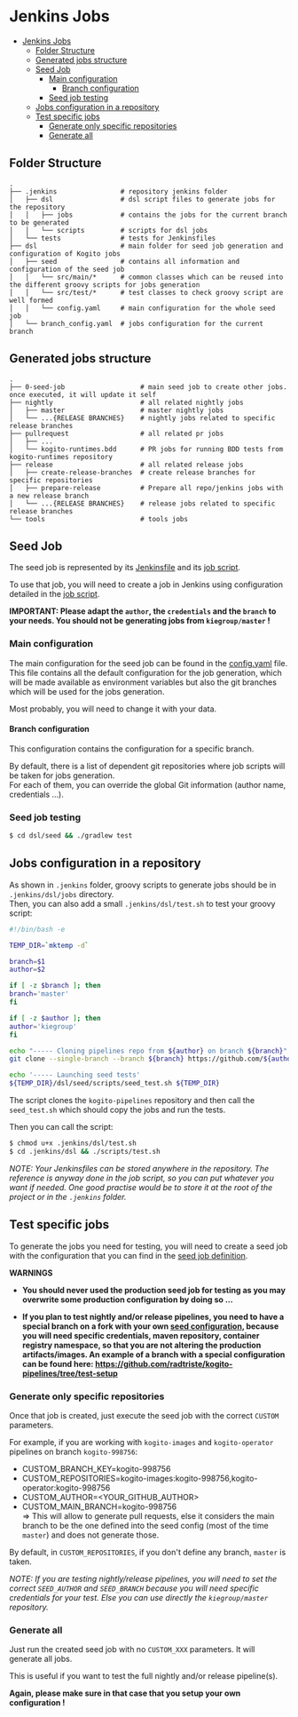 # Jenkins Jobs

* [Jenkins Jobs](#jenkins-jobs)
  * [Folder Structure](#folder-structure)
  * [Generated jobs structure](#generated-jobs-structure)
  * [Seed Job](#seed-job)
    * [Main configuration](#main-configuration)
      * [Branch configuration](#branch-configuration)
    * [Seed job testing](#seed-job-testing)
  * [Jobs configuration in a repository](#jobs-configuration-in-a-repository)
  * [Test specific jobs](#test-specific-jobs)
    * [Generate only specific repositories](#generate-only-specific-repositories)
    * [Generate all](#generate-all)

## Folder Structure

    .
    ├── .jenkins                # repository jenkins folder
    │   ├── dsl                 # dsl script files to generate jobs for the repository
    │   │   ├── jobs            # contains the jobs for the current branch to be generated
    │   │   └── scripts         # scripts for dsl jobs
    │   └── tests               # tests for Jenkinsfiles
    ├── dsl                     # main folder for seed job generation and configuration of Kogito jobs
    │   ├── seed                # contains all information and configuration of the seed job
    │   │   └── src/main/*      # common classes which can be reused into the different groovy scripts for jobs generation
    │   │   └── src/test/*      # test classes to check groovy script are well formed
    │   │   └── config.yaml     # main configuration for the whole seed job
    │   └── branch_config.yaml  # jobs configuration for the current branch

## Generated jobs structure

    .
    ├── 0-seed-job                   # main seed job to create other jobs. once executed, it will update it self
    ├── nightly                      # all related nightly jobs
    │   ├── master                   # master nightly jobs
    │   └── ...{RELEASE BRANCHES}    # nightly jobs related to specific release branches
    ├── pullrequest                  # all related pr jobs
    │   ├── ...
    │   └── kogito-runtimes.bdd      # PR jobs for running BDD tests from kogito-runtimes repository
    ├── release                      # all related release jobs
    │   ├── create-release-branches  # create release branches for specific repositories
    │   ├── prepare-release          # Prepare all repo/jenkins jobs with a new release branch
    │   └── ...{RELEASE BRANCHES}    # release jobs related to specific release branches
    └── tools                        # tools jobs

## Seed Job

The seed job is represented by its [Jenkinsfile](../seed/../dsl/seed/Jenkinsfile.seed) and its [job script](../dsl/seed/jobs/seed_job.groovy).

To use that job, you will need to create a job in Jenkins using configuration detailed in the [job script](../dsl/seed/jobs/seed_job.groovy).

**IMPORTANT: Please adapt the `author`, the `credentials` and the `branch` to your needs. You should not be generating jobs from `kiegroup/master` !**

### Main configuration

The main configuration for the seed job can be found in the [config.yaml](../dsl/seed/config.yaml) file.  
This file contains all the default configuration for the job generation, which will be made available as environment variables
but also the git branches which will be used for the jobs generation.

Most probably, you will need to change it with your data.

#### Branch configuration

This configuration contains the configuration for a specific branch.

By default, there is a list of dependent git repositories where job scripts will be taken for jobs generation.  
For each of them, you can override the global Git information (author name, credentials ...).

### Seed job testing

```bash
$ cd dsl/seed && ./gradlew test
```

## Jobs configuration in a repository

As shown in `.jenkins` folder, groovy scripts to generate jobs should be in `.jenkins/dsl/jobs` directory.  
Then, you can also add a small `.jenkins/dsl/test.sh` to test your groovy script:

```bash
#!/bin/bash -e

TEMP_DIR=`mktemp -d`

branch=$1
author=$2

if [ -z $branch ]; then
branch='master'
fi

if [ -z $author ]; then
author='kiegroup'
fi

echo "----- Cloning pipelines repo from ${author} on branch ${branch}"
git clone --single-branch --branch ${branch} https://github.com/${author}/kogito-pipelines.git $TEMP_DIR

echo '----- Launching seed tests'
${TEMP_DIR}/dsl/seed/scripts/seed_test.sh ${TEMP_DIR}
```

The script clones the `kogito-pipelines` repository and then call the `seed_test.sh` which should copy the jobs and run the tests.

Then you can call the script:

```bash
$ chmod u+x .jenkins/dsl/test.sh
$ cd .jenkins/dsl && ./scripts/test.sh
```

*NOTE: Your Jenkinsfiles can be stored anywhere in the repository. The reference is anyway done in the job script, so you can put whatever you want if needed. One good practise would be to store it at the root of the project or in the `.jenkins` folder.*

## Test specific jobs

To generate the jobs you need for testing, you will need to create a seed job with the configuration that you can find in the [seed job definition](../dsl/seed/jobs/seed_job.groovy).  

**WARNINGS**  
* **You should never used the production seed job for testing as you may overwrite some production configuration by doing so ...**

* **If you plan to test nightly and/or release pipelines, you need to have a special branch on a fork with your own [seed configuration](../dsl/seed/config.yaml), because you will need specific credentials, maven repository, container registry namespace, so that you are not altering the production artifacts/images. An example of a branch with a special configuration can be found here: https://github.com/radtriste/kogito-pipelines/tree/test-setup**

### Generate only specific repositories

Once that job is created, just execute the seed job with the correct `CUSTOM` parameters.

For example, if you are working with `kogito-images` and `kogito-operator` pipelines on branch `kogito-998756`:

* CUSTOM_BRANCH_KEY=kogito-998756
* CUSTOM_REPOSITORIES=kogito-images:kogito-998756,kogito-operator:kogito-998756
* CUSTOM_AUTHOR=<YOUR_GITHUB_AUTHOR>
* CUSTOM_MAIN_BRANCH=kogito-998756  
  => This will allow to generate pull requests, else it considers the main branch to be the one defined into the seed config (most of the time `master`) and does not generate those.

By default, in `CUSTOM_REPOSITORIES`, if you don't define any branch, `master` is taken.

*NOTE: If you are testing nightly/release pipelines, you will need to set the correct `SEED_AUTHOR` and `SEED_BRANCH` because you will need specific credentials for your test. Else you can use directly the `kiegroup/master` repository.*

### Generate all

Just run the created seed job with no `CUSTOM_XXX` parameters. It will generate all jobs.

This is useful if you want to test the full nightly and/or release pipeline(s).

**Again, please make sure in that case that you setup your own configuration !**
